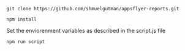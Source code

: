 `git clone https://github.com/shmuelgutman/appsflyer-reports.git`

`npm install`

Set the enviorenment variables as described in the script.js file

`npm run script`
